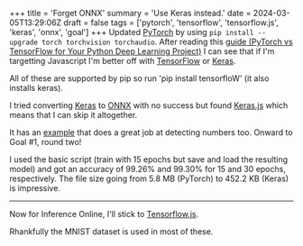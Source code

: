 +++
title = 'Forget ONNX'
summary = 'Use Keras instead.'
date = 2024-03-05T13:29:06Z
draft = false
tags = ['pytorch', 'tensorflow', 'tensorflow.js', 'keras', 'onnx', 'goal']
+++
Updated [PyTorch](https://pytorch.org/) by using `pip install --upgrade torch torchvision torchaudio`.
After reading this [guide (PyTorch vs TensorFlow for Your Python Deep Learning Project)](https://realpython.com/pytorch-vs-tensorflow/) I can see that if I'm targetting Javascript I'm better off with [TensorFlow](https://www.tensorflow.org/) or [Keras](https://keras.io/).

All of these are supported by pip so run 'pip install tensorfloW' (it also installs keras).

I tried converting [Keras](https://keras.io/) to [ONNX](https://onnx.ai/) with no success but found [Keras.js](https://transcranial.github.io/keras-js/) which means that I can skip it altogether.

It has an [example](https://transcranial.github.io/keras-js/#/mnist-cnn) that does a great job at detecting numbers too. Onward to Goal #1, round two!

I used the basic script (train with 15 epochs but save and load the resulting model) and got an accuracy of 99.26% and 99.30% for 15 and 30 epochs, respectively. The file size going from 5.8 MB (PyTorch) to 452.2 KB (Keras) is impressive.

---

Now for Inference Online, I'll stick to [Tensorflow.js](https://www.tensorflow.org/js).

Rhankfully the MNIST dataset is used in most of these.

